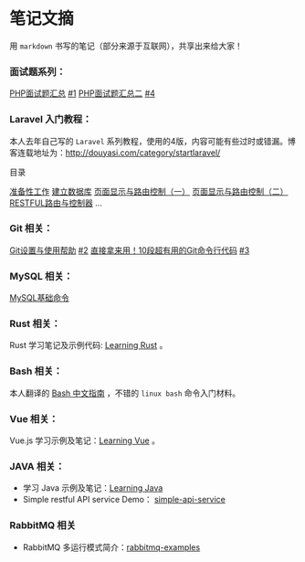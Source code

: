 笔记文摘
=======

用 `markdown` 书写的笔记（部分来源于互联网），共享出来给大家！


### 面试题系列：

[PHP面试题汇总](php/interview.md) [#1](https://github.com/ycrao/mynotes/issues/1)
[PHP面试题汇总二](php/interview_2.md) [#4](https://github.com/ycrao/mynotes/issues/4)

### Laravel 入门教程：

本人去年自己写的 `Laravel` 系列教程，使用的4版，内容可能有些过时或错漏。博客连载地址为：http://douyasi.com/category/startlaravel/

目录

[准备性工作](laravel_cms/01.md)
[建立数据库](laravel_cms/02.md)
[页面显示与路由控制（一）](laravel_cms/03.md)
[页面显示与路由控制（二）](laravel_cms/04.md)
[RESTFUL路由与控制器](laravel_cms/05.md)
...

### Git 相关：

[Git设置与使用帮助](git/git.md) [#2](https://github.com/ycrao/mynotes/issues/2)
[直接拿来用！10段超有用的Git命令行代码](git/advanced-git-commands.md) [#3](https://github.com/ycrao/mynotes/issues/3)

### MySQL 相关：

[MySQL基础命令](mysql/basic.md)

### Rust 相关：

Rust 学习笔记及示例代码: [Learning Rust](https://github.com/ycrao/learning_rust) 。

### Bash 相关：

本人翻译的 [Bash 中文指南](https://github.com/ycrao/bash-guide) ，不错的 `linux bash` 命令入门材料。

### Vue 相关：

Vue.js 学习示例及笔记：[Learning Vue](https://github.com/ycrao/learning_vue) 。

### JAVA 相关：

- 学习 Java 示例及笔记：[Learning Java](https://github.com/ycrao/learning_java)
- Simple restful API service Demo： [simple-api-service](https://github.com/douyasi/simple-api-service)

### RabbitMQ 相关

- RabbitMQ 多运行模式简介：[rabbitmq-examples](https://github.com/ycrao/rabbitmq-examples)